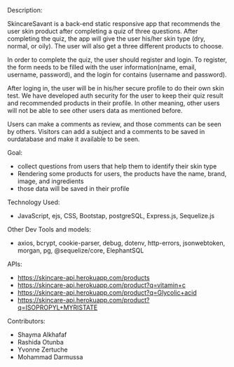 
Description:

SkincareSavant is a back-end static responsive app that recommends the user skin product after completing a quiz of three questions. 
After completing the quiz, the app will give the user his/her skin type (dry, normal, or oily). The user will also get a three different products to choose.

In order to complete the quiz, the user should register and login. To register, the form needs to be filled with the user information(name, email, username, password), and the login for contains (username and password).

After loging in, the user will be in his/her secure profile to do their own skin test. We have developed auth security for the user to keep their quiz result and recommended products in their profile. In other meaning, other users will not be able to see other users data as mentioned before.

Users can make a comments as review, and those comments can be seen by others. Visitors can add a subject and a comments to be saved in ourdatabase and make it available to be seen.



Goal:

- collect questions from users that help them to identify their skin type
- Rendering some products for users, the products have the name, brand, image, and ingredients
- those data will be saved in their profile


Technology Used:

- JavaScript, ejs, CSS, Bootstap, postgreSQL, Express.js, Sequelize.js


Other Dev Tools and models:
- axios, bcrypt, cookie-parser, debug, dotenv, http-errors, jsonwebtoken, morgan, pg, @sequelize/core, ElephantSQL


APIs:

- https://skincare-api.herokuapp.com/products
- https://skincare-api.herokuapp.com/product?q=vitamin+c
- https://skincare-api.herokuapp.com/product?q=Glycolic+acid
- https://skincare-api.herokuapp.com/product?q=ISOPROPYL+MYRISTATE



Contributors:

- Shayma Alkhafaf
- Rashida Otunba
- Yvonne Zertuche
- Mohammad Darmussa










      

 





